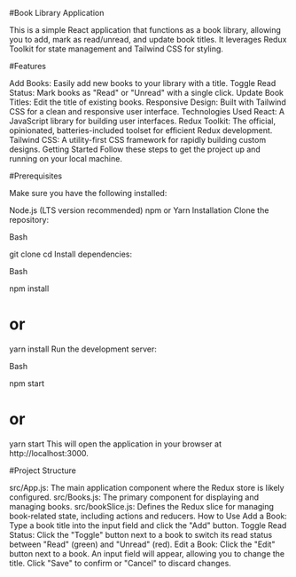 #Book Library Application


This is a simple React application that functions as a book library, allowing you to add, mark as read/unread, and update book titles. It leverages Redux Toolkit for state management and Tailwind CSS for styling.


#Features


Add Books: Easily add new books to your library with a title.
Toggle Read Status: Mark books as "Read" or "Unread" with a single click.
Update Book Titles: Edit the title of existing books.
Responsive Design: Built with Tailwind CSS for a clean and responsive user interface.
Technologies Used
React: A JavaScript library for building user interfaces.
Redux Toolkit: The official, opinionated, batteries-included toolset for efficient Redux development.
Tailwind CSS: A utility-first CSS framework for rapidly building custom designs.
Getting Started
Follow these steps to get the project up and running on your local machine.



#Prerequisites


Make sure you have the following installed:

Node.js (LTS version recommended)
npm or Yarn
Installation
Clone the repository:

Bash

git clone <your-repository-url>
cd <your-project-folder>
Install dependencies:

Bash

npm install
# or
yarn install
Run the development server:

Bash

npm start
# or
yarn start
This will open the application in your browser at http://localhost:3000.



#Project Structure


src/App.js: The main application component where the Redux store is likely configured.
src/Books.js: The primary component for displaying and managing books.
src/bookSlice.js: Defines the Redux slice for managing book-related state, including actions and reducers.
How to Use
Add a Book: Type a book title into the input field and click the "Add" button.
Toggle Read Status: Click the "Toggle" button next to a book to switch its read status between "Read" (green) and "Unread" (red).
Edit a Book: Click the "Edit" button next to a book. An input field will appear, allowing you to change the title. Click "Save" to confirm or "Cancel" to discard changes.
